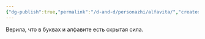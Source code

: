 ```yaml
---
{"dg-publish":true,"permalink":"/d-and-d/personazhi/alfavita/","created":"2023-07-31T10:39:32.000+04:00","updated":"2023-12-26T15:50:20.998+04:00"}
---
```



Верила, что в буквах и алфавите есть скрытая сила.